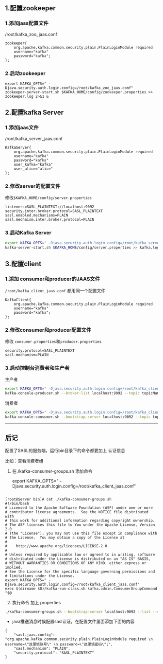 ## 1.配置zookeeper

### 1.添加jass配置文件

/root/kafka_zoo_jaas.conf

```
zookeeper{
	org.apache.kafka.common.security.plain.PlainLoginModule required
	username="kafka"
	password="kafka";
};
```

### 2.启动zookeeper

```shell
export KAFKA_OPTS=" -Djava.security.auth.login.config=/root/kafka_zoo_jaas.conf"
zookeeper-server-start.sh $KAFKA_HOME/config/zookeeper.properties >> zookeeper.log 2>&1 &
```

## 2.配置kafka Server

### 1.添加jaas文件

/root/kafka_server_jaas.conf

```
KafkaServer{
	org.apache.kafka.common.security.plain.PlainLoginModule required
    username="kafka"
    password="kafka"
    user_kafka="kafka"
    user_alice="alice"
};
```

### 2.修改server的配置文件

修改`$KAFKA_HOME/config/server.properties` 

```
listeners=SASL_PLAINTEXT://localhost:9092
security.inter.broker.protocol=SASL_PLAINTEXT
sasl.enabled.mechanisms=PLAIN
sasl.mechaism.inter.broker.protocol=PLAIN
```

### 3.启动Kafka Server

```sh
export KAFKA_OPTS=" -Djava.security.auth.login.config=/root/kafka_server_jaas.conf"
kafka-server-start.sh $KAFKA_HOME/config/server.properties >> kafka.log 2>&1 &
```

## 3.配置client

### 1.添加 consumer和producer的JAAS文件

`/root/kafka_client_jaas.conf` 都用同一个配置文件

```
KafkaClient{
	org.apache.kafka.common.security.plain.PlainLoginModule required
	username="kafka"
	password="kafka";
};
```

### 2.修改consumer和producer配置文件

修改 `consumer.properties`和`producer.properties`

```
security.protocol=SASL_PLAINTEXT
sasl.mechanism=PLAIN
```

### 3.启动控制台消费者和生产者

生产者

```sh
export KAFKA_OPTS=" -Djava.security.auth.login.config=/root/kafka_client_jaas.conf"
kafka-console-producer.sh --broker-list localhost:9092 --topic topicName --producer.config $KAFKA_HOME/config/producer.properties
```



消费者

```sh
export KAFKA_OPTS=" -Djava.security.auth.login.config=/root/kafka_client_jaas.conf"
kafka-console-consumer.sh --bootstrap-server localhost:9092 --topic topicName --from-beginning --consumer.config $KAFKA_HOME/config/consumer.properties
```



-----

## 后记

配置了SASL的服务端，运行bin目录下的命令都要加上  认证信息

比如：查看消费者组

1. 在./kafka-consumer-groups.sh 添加命令

   export KAFKA_OPTS=" -Djava.security.auth.login.config=/root/kafka_client_jaas.conf"

```shell

[root@Server bin]# cat ./kafka-consumer-groups.sh 
#!/bin/bash
# Licensed to the Apache Software Foundation (ASF) under one or more
# contributor license agreements.  See the NOTICE file distributed with
# this work for additional information regarding copyright ownership.
# The ASF licenses this file to You under the Apache License, Version 2.0
# (the "License"); you may not use this file except in compliance with
# the License.  You may obtain a copy of the License at
# 
#    http://www.apache.org/licenses/LICENSE-2.0
# 
# Unless required by applicable law or agreed to in writing, software
# distributed under the License is distributed on an "AS IS" BASIS,
# WITHOUT WARRANTIES OR CONDITIONS OF ANY KIND, either express or implied.
# See the License for the specific language governing permissions and
# limitations under the License.
export KAFKA_OPTS=" -Djava.security.auth.login.config=/root/kafka_client_jaas.conf"
exec $(dirname $0)/kafka-run-class.sh kafka.admin.ConsumerGroupCommand "$@
```

2. 执行命令 加上 properties

```sh
./kafka-consumer-groups.sh --bootstrap-server localhost:9092 --list --command-config ../config/consumer.properties
```

* java推送消息时候配置sasl认证，在配置文件里面添加下面的内容

```
{
	"sasl.jaas.config": "org.apache.kafka.common.security.plain.PlainLoginModule required \n username=\"这里填账号\" \n password=\"这里填密码\";",
	"sasl.mechanism": "PLAIN",
	"security.protocol": "SASL_PLAINTEXT"
}
```

